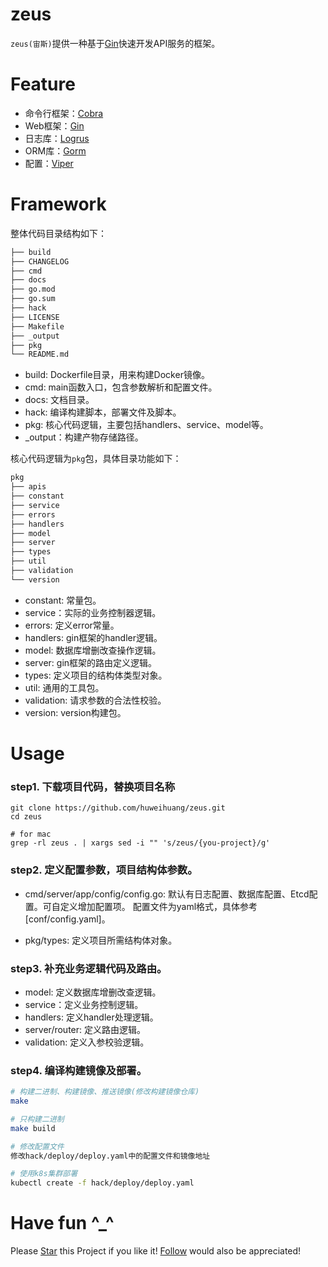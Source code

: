 # zeus

`zeus(宙斯)`提供一种基于[Gin](https://github.com/gin-gonic/gin)快速开发API服务的框架。

# Feature

- 命令行框架：[Cobra](https://github.com/spf13/cobra)
- Web框架：[Gin](https://github.com/gin-gonic/gin)
- 日志库：[Logrus](https://github.com/sirupsen/logrus)
- ORM库：[Gorm](https://github.com/go-gorm/gorm)
- 配置：[Viper](https://github.com/spf13/viper)

# Framework

整体代码目录结构如下：

```bash
├── build
├── CHANGELOG
├── cmd
├── docs
├── go.mod
├── go.sum
├── hack
├── LICENSE
├── Makefile
├── _output
├── pkg
└── README.md
```

- build: Dockerfile目录，用来构建Docker镜像。
- cmd: main函数入口，包含参数解析和配置文件。
- docs: 文档目录。
- hack: 编译构建脚本，部署文件及脚本。
- pkg: 核心代码逻辑，主要包括handlers、service、model等。
- _output：构建产物存储路径。

核心代码逻辑为`pkg`包，具体目录功能如下：

```bash
pkg
├── apis
├── constant
├── service
├── errors
├── handlers
├── model
├── server
├── types
├── util
├── validation
└── version
```

- constant: 常量包。
- service：实际的业务控制器逻辑。
- errors: 定义error常量。
- handlers: gin框架的handler逻辑。
- model: 数据库增删改查操作逻辑。
- server: gin框架的路由定义逻辑。
- types: 定义项目的结构体类型对象。
- util: 通用的工具包。
- validation: 请求参数的合法性校验。
- version: version构建包。

# Usage

### step1. 下载项目代码，替换项目名称

```
git clone https://github.com/huweihuang/zeus.git
cd zeus

# for mac
grep -rl zeus . | xargs sed -i "" 's/zeus/{you-project}/g' 
```

### step2. 定义配置参数，项目结构体参数。

- cmd/server/app/config/config.go: 默认有日志配置、数据库配置、Etcd配置。可自定义增加配置项。
配置文件为yaml格式，具体参考[conf/config.yaml]。

- pkg/types: 定义项目所需结构体对象。

### step3. 补充业务逻辑代码及路由。

- model: 定义数据库增删改查逻辑。
- service：定义业务控制逻辑。
- handlers: 定义handler处理逻辑。
- server/router: 定义路由逻辑。
- validation: 定义入参校验逻辑。

### step4. 编译构建镜像及部署。

```bash
# 构建二进制、构建镜像、推送镜像(修改构建镜像仓库)
make

# 只构建二进制
make build

# 修改配置文件
修改hack/deploy/deploy.yaml中的配置文件和镜像地址

# 使用k8s集群部署
kubectl create -f hack/deploy/deploy.yaml
```

# Have fun ^_^

Please <a class="github-button" href="https://github.com/huweihuang/zeus" data-icon="octicon-star" aria-label="Star huweihuang/hexo-theme-huweihuang on GitHub">Star</a> this Project if you like it! <a class="github-button" href="https://github.com/huweihuang" aria-label="Follow @huweihuang on GitHub">Follow</a> would also be appreciated!
